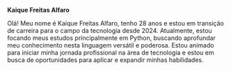 **Kaique Freitas Alfaro**

Olá! Meu nome é Kaique Freitas Alfaro, tenho 28 anos e estou em transição de carreira para o campo da tecnologia desde 2024. Atualmente, estou focando meus estudos principalmente em Python, buscando aprofundar meu conhecimento nesta linguagem versátil e poderosa. Estou animado para iniciar minha jornada profissional na área de tecnologia e estou em busca de oportunidades para aplicar e expandir minhas habilidades.

<!--
**KaiqueAlfaro/KaiqueAlfaro** is a ✨ _special_ ✨ repository because its `README.md` (this file) appears on your GitHub profile.

Here are some ideas to get you started:

- 🔭 I’m currently working on ...
- 🌱 I’m currently learning ...
- 👯 I’m looking to collaborate on ...
- 🤔 I’m looking for help with ...
- 💬 Ask me about ...
- 📫 How to reach me: ...
- 😄 Pronouns: ...
- ⚡ Fun fact: ...
-->
